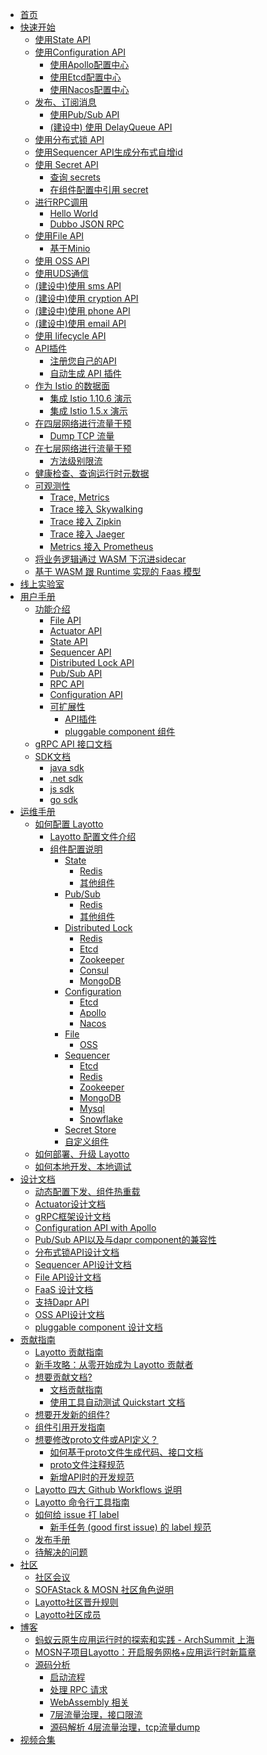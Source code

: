 - [首页](./docs/zh/README.md)
- [快速开始]()
  - [使用State API](./docs/zh/start/state/start.md)
  - [使用Configuration API]()
    - [使用Apollo配置中心](./docs/zh/start/configuration/start-apollo.md)
    - [使用Etcd配置中心](./docs/zh/start/configuration/start.md)
    - [使用Nacos配置中心](./docs/zh/start/configuration/start-nacos.md)
  - [发布、订阅消息]()
    - [使用Pub/Sub API](./docs/zh/start/pubsub/start.md)
    - [(建设中) 使用 DelayQueue API](./docs/zh/start/delay_queue/start.md)
  - [使用分布式锁 API](./docs/zh/start/lock/start.md)
  - [使用Sequencer API生成分布式自增id](./docs/zh/start/sequencer/start.md)
  - [使用 Secret API]()
    - [查询 secrets](./docs/zh/start/secret/start.md)
    - [在组件配置中引用 secret](./docs/zh/start/secret/secret_ref.md)
  - [进行RPC调用]()
    - [Hello World](./docs/zh/start/rpc/helloworld.md)
    - [Dubbo JSON RPC](./docs/zh/start/rpc/dubbo_json_rpc.md)
  - [使用File API]()
    - [基于Minio](./docs/zh/start/file/minio.md)
  - [使用 OSS API](./docs/zh/start/oss/oss.md)
  - [使用UDS通信](./docs/zh/start/uds/start.md)
    <!--quickstart_generator-->
  - [(建设中)使用 sms API](./docs/zh/start/sms/start.md)
  - [(建设中)使用 cryption API](./docs/zh/start/cryption/start.md)
  - [(建设中)使用 phone API](./docs/zh/start/phone/start.md)
  - [(建设中)使用 email API](./docs/zh/start/email/start.md)
  - [使用 lifecycle API](./docs/zh/start/lifecycle/start.md)
  - [API插件]()
    - [注册您自己的API](./docs/zh/start/api_plugin/helloworld.md)
    - [自动生成 API 插件](./docs/zh/start/api_plugin/generate.md)
  - [作为 Istio 的数据面]()
    - [集成 Istio 1.10.6 演示](./docs/zh/start/istio/README.md)
    - [集成 Istio 1.5.x 演示](./docs/zh/start/istio/start.md)
  - [在四层网络进行流量干预]()
    - [Dump TCP 流量](./docs/zh/start/network_filter/tcpcopy.md)
  - [在七层网络进行流量干预]()
    - [方法级别限流](./docs/zh/start/stream_filter/flow_control.md)
  - [健康检查、查询运行时元数据](./docs/zh/start/actuator/start.md)
  - [可观测性]()
    - [Trace, Metrics](./docs/zh/start/trace/trace.md)
    - [Trace 接入 Skywalking](./docs/zh/start/trace/skywalking.md)
    - [Trace 接入 Zipkin](./docs/zh/start/trace/zipkin.md)
    - [Trace 接入 Jaeger](./docs/zh/start/trace/jaeger.md)
    - [Metrics 接入 Prometheus](./docs/zh/start/trace/prometheus.md)
  - [将业务逻辑通过 WASM 下沉进sidecar](./docs/zh/start/wasm/start.md)
  - [基于 WASM 跟 Runtime 实现的 Faas 模型](./docs/zh/start/faas/start.md)
- [线上实验室](./docs/zh/start/lab.md)
- [用户手册]()
  - [功能介绍]()
    - [File API](./docs/zh/building_blocks/file/file.md)
    - [Actuator API](./docs/zh/building_blocks/actuator/actuator.md)
    - [State API](./docs/zh/building_blocks/state/reference.md)
    - [Sequencer API](./docs/zh/building_blocks/sequencer/reference.md)
    - [Distributed Lock API](./docs/zh/building_blocks/lock/reference.md)
    - [Pub/Sub API](./docs/zh/building_blocks/pubsub/reference.md)
    - [RPC API](./docs/zh/building_blocks/rpc/reference.md)
    - [Configuration API](./docs/zh/building_blocks/configuration/reference.md)
    - [可扩展性]()
      - [API插件](./docs/zh/design/api_plugin/design.md)
      - [pluggable component 组件](./docs/zh/design/pluggable/usage.md)
  - [gRPC API 接口文档](./docs/zh/api_reference/README.md)
  - [SDK文档]()
    - [java sdk](https://github.com/layotto/java-sdk)
    - [.net sdk](https://github.com/layotto/dotnet-sdk)
    - [js sdk](https://github.com/layotto/js-sdk)
    - [go sdk](./docs/zh/sdk_reference/go/start.md)
- [运维手册]()
  - [如何配置 Layotto]()
    - [Layotto 配置文件介绍](./docs/zh/configuration/overview.md)
    - [组件配置说明](./docs/zh/component_specs/overview.md)
      - [State](./docs/zh/component_specs/state/common.md)
        - [Redis](./docs/zh/component_specs/state/redis.md)
        - [其他组件](./docs/zh/component_specs/state/others.md)
      - [Pub/Sub](./docs/zh/component_specs/pubsub/common.md)
        - [Redis](./docs/zh/component_specs/pubsub/redis.md)
        - [其他组件](./docs/zh/component_specs/pubsub/others.md)
      - [Distributed Lock](./docs/zh/component_specs/lock/common.md)
        - [Redis](./docs/zh/component_specs/lock/redis.md)
        - [Etcd](./docs/zh/component_specs/lock/etcd.md)
        - [Zookeeper](./docs/zh/component_specs/lock/zookeeper.md)
        - [Consul](./docs/zh/component_specs/lock/consul.md)
        - [MongoDB](./docs/zh/component_specs/lock/mongo.md)
      - [Configuration]()
        - [Etcd](./docs/zh/component_specs/configuration/etcd.md)
        - [Apollo](./docs/zh/component_specs/configuration/apollo.md)
        - [Nacos](./docs/zh/component_specs/configuration/nacos.md)
      - [File](./docs/zh/component_specs/file/common.md)
        - [OSS](./docs/zh/component_specs/file/oss.md)
      - [Sequencer](./docs/zh/component_specs/sequencer/common.md)
        - [Etcd](./docs/zh/component_specs/sequencer/etcd.md)
        - [Redis](./docs/zh/component_specs/sequencer/redis.md)
        - [Zookeeper](./docs/zh/component_specs/sequencer/zookeeper.md)
        - [MongoDB](./docs/zh/component_specs/sequencer/mongo.md)
        - [Mysql](./docs/zh/component_specs/sequencer/mysql.md)
        - [Snowflake](./docs/zh/component_specs/sequencer/snowflake.md)
      - [Secret Store](./docs/zh/component_specs/secret/common.md)
      - [自定义组件](./docs/zh/component_specs/custom/common.md)
  - [如何部署、升级 Layotto](./docs/zh/operation/README.md)
  - [如何本地开发、本地调试](./docs/zh/operation/local.md)
- [设计文档]()
  - [动态配置下发、组件热重载](./docs/zh/design/lifecycle/apply_configuration.md)
  - [Actuator设计文档](./docs/zh/design/actuator/actuator-design-doc.md)
  - [gRPC框架设计文档](./docs/zh/design/actuator/grpc-design-doc.md)
  - [Configuration API with Apollo](./docs/zh/design/configuration/configuration-api-with-apollo.md)
  - [Pub/Sub API以及与dapr component的兼容性](./docs/zh/design/pubsub/pubsub-api-and-compability-with-dapr-component.md)
  - [分布式锁API设计文档](./docs/zh/design/lock/lock-api-design.md)
  - [Sequencer API设计文档](./docs/zh/design/sequencer/design.md)
  - [File API设计文档](./docs/zh/design/file/file-design.md)
  - [FaaS 设计文档](./docs/zh/design/faas/faas-poc-design.md)
  - [支持Dapr API](./docs/zh/design/api_plugin/dapr_api.md)
  - [OSS API设计文档](./docs/zh/design/oss/design.md)
  - [pluggable component 设计文档](./docs/zh/design/pluggable/design.md)
- [贡献指南]()
  - [Layotto 贡献指南](./docs/zh/development/CONTRIBUTING.md)
  - [新手攻略：从零开始成为 Layotto 贡献者](./docs/zh/development/start-from-zero.md)
  - [想要贡献文档?]()
    - [文档贡献指南](./docs/zh/development/contributing-doc.md)
    - [使用工具自动测试 Quickstart 文档](./docs/zh/development/test-quickstart.md)
  - [想要开发新的组件?](./docs/zh/development/developing-component.md)
  - [组件引用开发指南](./docs/zh/development/component_ref/component_ref.md)
  - [想要修改proto文件或API定义？]()
    - [如何基于proto文件生成代码、接口文档](./docs/zh/api_reference/how_to_generate_api_doc.md)
    - [proto文件注释规范](./docs/zh/api_reference/comment_spec_of_proto.md)
    - [新增API时的开发规范](./docs/zh/development/developing-api.md)
  - [Layotto 四大 Github Workflows 说明](./docs/zh/development/github-workflows.md)
  - [Layotto 命令行工具指南](./docs/zh/development/commands.md)
  - [如何给 issue 打 label]()
    - [新手任务 (good first issue) 的 label 规范](./docs/zh/development/label-spec.md)
  - [发布手册](./docs/zh/development/release-guide.md)
  - [待解决的问题](./docs/zh/development/problems-to-solve.md)
- [社区]()
  - [社区会议](./docs/zh/community/meeting.md)
  - [SOFAStack & MOSN 社区角色说明](./docs/zh/community/governance.md)
  - [Layotto社区晋升规则](./docs/zh/community/promote.md)
  - [Layotto社区成员](./docs/zh/community/people.md)
- [博客]()
  - [蚂蚁云原生应用运行时的探索和实践 - ArchSummit 上海](./docs/zh/blog/exploration-and-practice-of-antcloud-native-application-runtime-archsummit-shanghai.md)
  - [MOSN子项目Layotto：开启服务网格+应用运行时新篇章](./docs/zh/blog/mosn-subproject-layotto-opening-a-new-chapter-in-service-grid-application-runtime/index.md)
  - [源码分析]()
    - [启动流程](./docs/zh/blog/code/start_process/start_process.md)
    - [处理 RPC 请求](./docs/zh/blog/code/layotto-rpc/index.md)
    - [WebAssembly 相关](./docs/zh/blog/code/webassembly/index.md)
    - [7层流量治理，接口限流](./docs/zh/blog/code/flowcontrol/flowcontrol_code_analyze.md)
    - [源码解析 4层流量治理，tcp流量dump](./docs/zh/blog/tcpcopy_code_analyze.md)
- [视频合集](./docs/zh/video/README.md)
